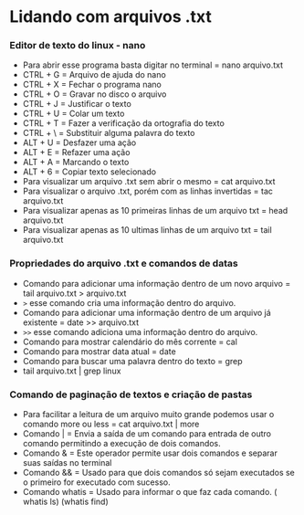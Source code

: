 # Lidando com arquivos .txt

### Editor de texto do linux - nano

- Para abrir esse programa basta digitar no terminal = nano arquivo.txt
- CTRL + G = Arquivo de ajuda do nano
- CTRL + X = Fechar o programa nano
- CTRL + O = Gravar no disco o arquivo
- CTRL + J = Justificar o texto
- CTRL + U = Colar um texto
- CTRL + T = Fazer a verificação da ortografia do texto
- CTRL + \ = Substituir alguma palavra do texto
- ALT + U = Desfazer uma ação
- ALT + E = Refazer uma ação
- ALT + A = Marcando o texto
- ALT + 6 = Copiar texto selecionado
- Para visualizar um arquivo .txt sem abrir o mesmo = cat arquivo.txt
- Para visualizar o arquivo .txt, porém com as linhas invertidas = tac arquivo.txt
- Para visualizar apenas as 10 primeiras linhas de um arquivo txt = head arquivo.txt
- Para visualizar apenas as 10 ultimas linhas de um arquivo txt = tail arquivo.txt

### Propriedades do arquivo .txt e comandos de datas

- Comando para adicionar uma informação dentro de um novo arquivo = tail arquivo.txt > arquivo.txt
- `>` esse comando cria uma informação dentro do arquivo.
- Comando para adicionar uma informação dentro de um arquivo já existente = date >> arquivo.txt
- `>>` esse comando adiciona uma informação dentro do arquivo.
- Comando para mostrar calendário do mês corrente = cal
- Comando para mostrar data atual = date
- Comando para buscar uma palavra dentro do texto = grep
- tail arquivo.txt | grep linux

### Comando de paginação de textos e criação de pastas

- Para facilitar a leitura de um arquivo muito grande podemos usar o comando more ou less = cat arquivo.txt | more
- Comando | = Envia a saída de um comando para entrada de outro comando permitindo a execução de dois comandos.
- Comando & = Este operador permite usar dois comandos e separar suas saídas no terminal
- Comando && = Usado para que dois comandos só sejam executados se o primeiro for executado com sucesso.
- Comando whatis = Usado para informar o que faz cada comando. ( whatis ls) (whatis find)
